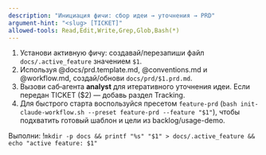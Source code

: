 ```yaml
---
description: "Инициация фичи: сбор идеи → уточнения → PRD"
argument-hint: "<slug> [TICKET]"
allowed-tools: Read,Edit,Write,Grep,Glob,Bash(*)
---
```

1) Установи активную фичу: создавай/перезапиши файл `docs/.active_feature` значением `$1`.
2) Используя @docs/prd.template.md, @conventions.md и @workflow.md, создай/обнови `docs/prd/$1.prd.md`.
3) Вызови саб‑агента **analyst** для итеративного уточнения идеи. Если передан TICKET ($2) — добавь раздел Tracking.
4) Для быстрого старта воспользуйся пресетом `feature-prd` (`bash init-claude-workflow.sh --preset feature-prd --feature "$1"`), чтобы подхватить готовый шаблон и цели из backlog/usage-demo.

Выполни:
!`mkdir -p docs && printf "%s" "$1" > docs/.active_feature && echo "active feature: $1"`
